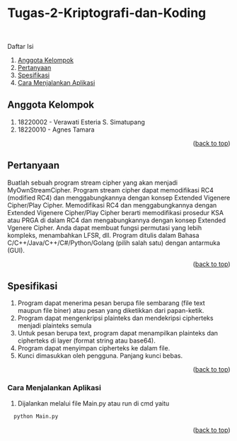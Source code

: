 # Tugas-2-Kriptografi-dan-Koding
<br />

<a name="readme-top"></a>
<!-- TABLE OF CONTENTS -->
Daftar Isi
  <ol>
    <li><a href="#anggota-kelompok">Anggota Kelompok</a></li>
    <li><a href="#pertanyaan">Pertanyaan</a></li>
    <li><a href="#spesifikasi">Spesifikasi</a></li>
    <li><a href="#cara-menjalankan-aplikasi">Cara Menjalankan Aplikasi</a></li>
  </ol>

<!-- Anggota Kelompok -->
## Anggota Kelompok
1. 18220002 - Verawati Esteria S. Simatupang
2. 18220010 - Agnes Tamara

<p align="right">(<a href="#readme-top">back to top</a>)</p>

<!-- Pertanyaan -->
## Pertanyaan
Buatlah sebuah program stream cipher yang akan menjadi MyOwnStreamCipher. 
Program stream cipher dapat memodifikasi RC4 (modified RC4) dan 
menggabungkannya dengan konsep Extended Vigenere Cipher/Play Cipher. 
Memodifikasi RC4 dan menggabungkannya dengan Extended Vigenere Cipher/Play 
Cipher berarti memodifikasi prosedur KSA atau PRGA di dalam RC4 dan 
mengabungkannya dengan konsep Extended Vgenere Cipher. Anda dapat membuat 
fungsi permutasi yang lebih kompleks, menambahkan LFSR, dll. Program ditulis dalam 
Bahasa C/C++/Java/C++/C#/Python/Golang (pilih salah satu) dengan antarmuka (GUI). 

<p align="right">(<a href="#readme-top">back to top</a>)</p>

<!-- Spesifikasi -->
## Spesifikasi
1. Program dapat menerima pesan berupa file sembarang (file text maupun file biner) atau pesan yang diketikkan dari papan-ketik. 
2. Program dapat mengenkripsi plainteks dan mendekripsi cipherteks menjadi plainteks semula
3. Untuk pesan berupa text, program dapat menampilkan plainteks dan cipherteks di layer (format string atau base64).
4. Program dapat menyimpan cipherteks ke dalam file.
5. Kunci dimasukkan oleh pengguna. Panjang kunci bebas.

<p align="right">(<a href="#readme-top">back to top</a>)</p>

<!-- Cara Menjalankan Aplikasi -->
### Cara Menjalankan Aplikasi
1. Dijalankan melalui file Main.py atau run di cmd yaitu
```sh
  python Main.py
  ```
<p align="right">(<a href="#readme-top">back to top</a>)</p>
